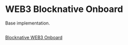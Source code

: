 # WEB3 Blocknative Onboard

Base implementation.

## 

[Blocknative WEB3 Onboard](https://onboard.blocknative.com/)

